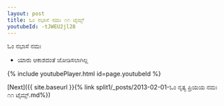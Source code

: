 ```yaml
---
layout: post
title: ಓಂ ನಭಾಸೆ ನಮಃ ೧೧ ಟೈಮ್ಸ್
youtubeId: -tJWEU2jl28
---
```

 
 
 ಓಂ ನಭಾಸೆ ನಮಃ  
 
 -  ಯಾರು ಆಕಾಶದಂತೆ ಜೋಡಿಸಲಾಗಿಲ್ಲ 
 
  
 
  
 
 
 
 
 
 


{% include youtubePlayer.html id=page.youtubeId %}
 
[Next]({{ site.baseurl }}{% link  split1/_posts/2013-02-01-ಓಂ ನೃತ್ಯ ಪ್ರಿಯಯ ನಮಃ ೧೧ ಟೈಮ್ಸ್.md%})
 

